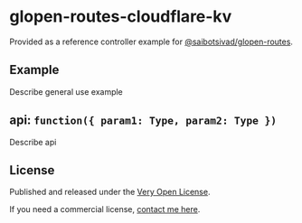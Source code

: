 # glopen-routes-cloudflare-kv

Provided as a reference controller example for [@saibotsivad/glopen-routes](https://github.com/saibotsivad/glopen-routes).

## Example

Describe general use example

## api: `function({ param1: Type, param2: Type })`

Describe api

## License

Published and released under the [Very Open License](http://veryopenlicense.com).

If you need a commercial license, [contact me here](https://davistobias.com/license?software=glopen-routes-dynamodb).
